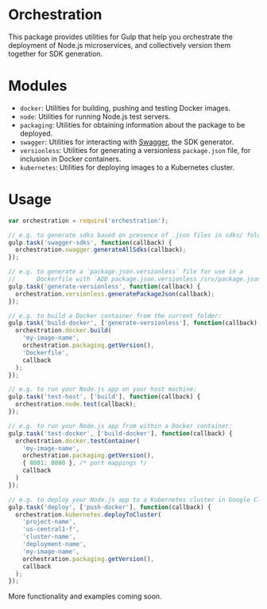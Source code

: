 Orchestration
===============

This package provides utilities for Gulp that help you orchestrate the
deployment of Node.js microservices, and collectively version
them together for SDK generation.

Modules
==========

- `docker`: Utilities for building, pushing and testing Docker images.
- `node`: Utilities for running Node.js test servers.
- `packaging`: Utilities for obtaining information about the package to be deployed.
- `swagger`: Utilities for interacting with [Swagger](http://swagger.io/), the SDK generator.
- `versionless`: Utilities for generating a versionless `package.json` file, for inclusion in Docker containers.
- `kubernetes`: Utilities for deploying images to a Kubernetes cluster.

Usage
======

```javascript
var orchestration = require('orchestration');

// e.g. to generate sdks based on presence of .json files in sdks/ folder:
gulp.task('swagger-sdks', function(callback) {
  orchestration.swagger.generateAllSdks(callback);
});

// e.g. to generate a `package.json.versionless` file for use in a
//      Dockerfile with `ADD package.json.versionless /srv/package.json`:
gulp.task('generate-versionless', function(callback) {
  orchestration.versionless.generatePackageJson(callback);
});

// e.g. to build a Docker container from the current folder:
gulp.task('build-docker', ['generate-versionless'], function(callback) {
  orchestration.docker.build(
    'my-image-name',
    orchestration.packaging.getVersion(),
    'Dockerfile',
    callback
  );
});

// e.g. to run your Node.js app on your host machine:
gulp.task('test-host', ['build'], function(callback) {
  orchestration.node.test(callback);
});

// e.g. to run your Node.js app from within a Docker container:
gulp.task('test-docker', ['build-docker'], function(callback) {
  orchestration.docker.testContainer(
    'my-image-name',
    orchestration.packaging.getVersion(),
    { 8001: 8080 }, /* port mappings */
    callback
  )
});

// e.g. to deploy your Node.js app to a Kubernetes cluster in Google Cloud
gulp.task('deploy', ['push-docker'], function(callback) {
  orchestration.kubernetes.deployToCluster(
    'project-name',
    'us-central1-f',
    'cluster-name',
    'deployment-name',
    'my-image-name',
    orchestration.packaging.getVersion(),
    callback
  );
});
```

More functionality and examples coming soon.